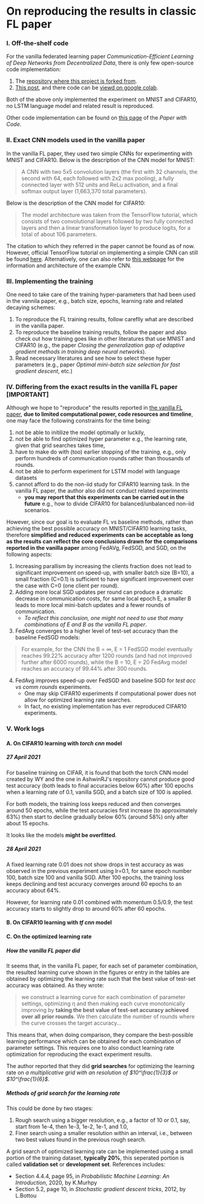 # On reproducing the results in classic FL paper

### I. Off-the-shelf code
For the vanilla federated learning paper *Communication-Efficient Learning of Deep Networks from Decentralized Data*, there is only few open-source code implementation:
1. The [repository where this project is forked from](https://github.com/AshwinRJ/Federated-Learning-PyTorch).
2. [This post](https://hackmd.io/@stefanhofman/rJCJCViOL), and there code can be [viewd on google colab](https://colab.research.google.com/drive/1sWdbt_a3Dya9TQKTB2k5p-kRJWiznGsb#scrollTo=nlFXcKdIBYBA).

Both of the above only implemented the experiment on MNIST and CIFAR10, no LSTM language model and related result is reproduced.

Other code implementation can be found on [this page](https://paperswithcode.com/paper/communication-efficient-learning-of-deep) of the *Paper with Code*.

### II. Exact CNN models used in the vanilla paper

In the vanilla FL paper, they used two simple CNNs for experimenting with MNIST and CIFAR10. Below is the description of the CNN model for MNIST:
> A CNN with two 5x5 convolution layers (the first with 32 channels, the second with 64, each followed with 2x2 max pooling), a fully connected layer with 512 units and ReLu activation, and a final softmax output layer (1,663,370 total parameters).

Below is the description of the CNN model for CIFAR10:
> The model architecture was taken from the TensorFlow tutorial, which consists of two convolutional layers followed by two fully connected layers and then a linear transformation layer to produce logits, for a total of about 106 parameters.

The citation to which they referred in the paper cannot be found as of now. However, official TensorFlow tutorial on implementing a simple CNN can still be found [here](https://www.tensorflow.org/tutorials/images/cnn?hl=zh-cn). Alternatively, one can also refer to [this webpage](https://adventuresinmachinelearning.com/convolutional-neural-networks-tutorial-tensorflow/) for the information and architecture of the example CNN.  

### III. Implementing the training

One need to take care of the training hyper-parameters that had been used in the vannila paper, e.g., batch size, epochs, learning rate and related decaying schemes:
1. To reproduce the FL training results, follow careflly what are described in the vanilla paper.
2. To reproduce the baseline training results, follow the paper and also check out how training goes like in other literatures that use MNIST and CIFAR10 (e.g., the paper *Closing the generalization gap of adaptive gradient methods in training deep neural networks*).
3. Read necessary literatures and see how to select these hyper parameters (e.g., paper *Optimal mini-batch size selection for fast gradient descent*, etc.)

### IV. Differing from the exact results in the vanilla FL paper [IMPORTANT]
Although we hope to "reproduce" the results reported in [the vanilla FL paper](https://arxiv.org/abs/1602.05629), **due to limited computational power, code resources and timeline**, one may face the following constraints for the time being:
1. not be able to initilize the model optimally or luckily,
2. not be able to find optimized hyper parameter e.g., the learning rate, given that grid searches takes time,
3. have to make do with (too) earlier stopping of the training, e.g., only perform hundreds of communication rounds rather than thousands of rounds.
4. not be able to perform experiment for LSTM model with language datasets
5. cannot afford to do the non-iid study for CIFAR10 learning task. In the vanilla FL paper, the author also did not conduct related experiments 
    * **you may report that this experiments can be carried out in the future** e.g., how to divide CIFAR10 for balanced/unbalanced non-iid scenarios.

However, since our goal is to evaluate FL vs baseline methods, rather than achieving the best possible accuracy on MNIST/CIFAR10 learning tasks, therefore **simplified and reduced experiments can be acceptable as long as the results can reflect the core conclusions drawn for the comparisons reported in the vanilla paper** among FedAVg, FedSGD, and SGD, on the following aspects:
1. Increasing parallism by increasing the clients fraction does not lead to significant improvement on speed-up, with smaller batch size (B=10), a small fraction (C=0.1) is sufficient to have significant improvement over the case with C=0 (one client per round).
2. Adding more local SGD updates per round can produce a dramatic decrease in communication costs, for same local epoch E, a smaller B leads to more local mini-batch updates and a fewer rounds of communication. 
    * *To reflect this conclusion, one might not need to use that many combinations of E and B as the vanilla FL paper*.
3. FedAvg converges to a higher level of test-set accuracy than the baseline FedSGD models:
> For example, for the CNN the B = ∞, E = 1 FedSGD model eventually reaches 99.22% accuracy after 1200 rounds (and had not improved further after 6000 rounds), while the B = 10, E = 20 FedAvg model reaches an accuracy of 99.44% after 300 rounds.
4. FedAvg improves speed-up over FedSGD and baseline SGD for *test acc vs comm rounds* experiments.
    * One may skip CIFAR10 experiments if computational power does not allow for optimized learning rate searches.
    * In fact, no existing implementation has ever reproduced CIFAR10 experiments.


### V. Work logs
#### A. On CIFAR10 learning with *torch cnn* model 
##### 27 April 2021
For baseline training on CIFAR, it is found that both the torch CNN model created by WY and the one in AshwinRJ's repository cannot produce good test accuracy (both leads to final accuracies below 60%) after 100 epochs when a learning rate of 0.1, vanilla SGD, and a batch size of 100 is applied.

For both models, the training loss keeps reduced and then converges around 50 epochs, while the test accuracies first increase (to approximately 63%) then start to decline gradually below 60% (around 58%) only after about 15 epochs.

It looks like the models **might be overfitted**.

##### 28 April 2021
A fixed learning rate 0.01 does not show drops in test accuracy as was observed in the previous experiment using lr=0.1, for same epoch number 100, batch size 100 and vanilla SGD. After 100 epochs, the training loss keeps declining and test accuracy converges around 60 epochs to an accuracy about 64%.

However, for learning rate 0.01 combined with momentum 0.5/0.9, the test accuracy starts to slightly drop to around 60% after 60 epochs.

#### B. On CIFAR10 learning with *tf cnn* model 

#### C. On the optimized learning rate
##### How the vanilla FL paper did
It seems that, in the vanilla FL paper, for each set of parameter combination, the resulted learning curve shown in the figures or entry in the tables are obtained by optimizing the learning rate such that the best value of test-set accuracy was obtained. As they wrote:

>we construct a learning curve for each combination of parameter settings, optimizing η and then making each curve monotonically improving by **taking the best value of test-set accuracy achieved over all prior rounds**. We then calculate the number of rounds where the curve crosses the target accuracy...

This means that, when doing comparison, they compare the best-possible learning performance which can be obtained for each combination of parameter settings. This requires one to also conduct learning rate optimization for reproducing the exact experiment results.

The author reported that they did **grid searches** for optimizing the learning rate on *a multiplicative grid with an resolution of $10^\frac{1}{3}$ or $10^\frac{1}{6}$*.

##### Methods of grid search for the learning rate
This could be done by two stages:
1. Rough search using a bigger resolution, e.g., a factor of 10 or 0.1, say, start from 1e-4, then 1e-3, 1e-2, 1e-1, and 1.0,
2. Finer search using a smaller resolution within an interval, i.e., between two best values found in the previous rough search.

A grid search of optimized learning rate can be implemented using a small portion of the training dataset, **typically 20%**, this seperated portion is called **validation set** or **development set**. References includes:
* Section 4.4.4, page 95, in *Probabilistic Machine Learning: An Introduction*, 2020, by K.Murhpy
* Section 5.2, page 10, in *Stochastic gradient descent tricks*, 2012, by L.Bottou